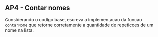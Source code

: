 ## AP4 - Contar nomes

Considerando o codigo base, escreva a implementacao da funcao `contarNome` que retorne corretamente a quantidade de
repeticoes de um nome na lista.
